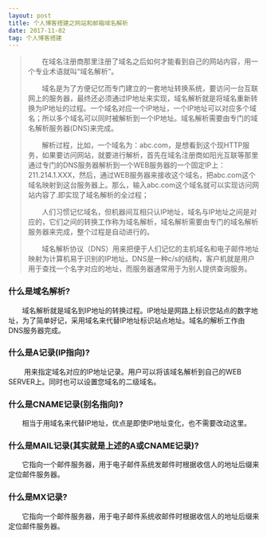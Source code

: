 ```yaml
---
layout: post
title: 个人博客搭建之网站和邮箱域名解析
date: 2017-11-02 
tag: 个人博客搭建
---
```


>&#160; &#160; &#160; &#160;在域名注册商那里注册了域名之后如何才能看到自己的网站内容，用一个专业术语就叫“域名解析”。
>
>&#160; &#160; &#160; &#160;域名是为了方便记忆而专门建立的一套地址转换系统，要访问一台互联网上的服务器，最终还必须通过IP地址来实现，域名解析就是将域名重新转换为IP地址的过程。一个域名对应一个IP地址，一个IP地址可以对应多个域名；所以多个域名可以同时被解析到一个IP地址。域名解析需要由专门的域名解析服务器(DNS)来完成。
>
>&#160; &#160; &#160; &#160;解析过程，比如，一个域名为：abc.com，是想看到这个现HTTP服务，如果要访问网站，就要进行解析，首先在域名注册商如阳光互联等那里通过专门的DNS服务器解析到一个WEB服务器的一个固定IP上：211.214.1.XXX，然后，通过WEB服务器来接收这个域名，把abc.com这个域名映射到这台服务器上。那么，输入abc.com这个域名就可以实现访问网站内容了.即实现了域名解析的全过程；
>
>&#160; &#160; &#160; &#160;人们习惯记忆域名，但机器间互相只认IP地址，域名与IP地址之间是对应的，它们之间的转换工作称为域名解析，域名解析需要由专门的域名解析服务器来完成，整个过程是自动进行的。
>
>&#160; &#160; &#160; &#160;域名解析协议（DNS）用来把便于人们记忆的主机域名和电子邮件地址映射为计算机易于识别的IP地址。DNS是一种c/s的结构，客户机就是用户用于查找一个名字对应的地址，而服务器通常用于为别人提供查询服务。

### 什么是域名解析?
&#160; &#160; &#160; &#160;域名解析就是域名到IP地址的转换过程。IP地址是网路上标识您站点的数字地址，为了简单好记，采用域名来代替IP地址标识站点地址。域名的解析工作由DNS服务器完成。

### 什么是A记录(IP指向)?
&#160; &#160; &#160; &#160; 用来指定域名对应的IP地址记录。用户可以将该域名解析到自己的WEB SERVER上。同时也可以设置您域名的二级域名。
### 什么是CNAME记录(别名指向)?
&#160; &#160; &#160; &#160;相当于用域名来代替IP地址，优点是即使IP地址变化，也不需要改动这里。
### 什么是MAIL记录(其实就是上述的A或CNAME记录)?
&#160; &#160; &#160; &#160;它指向一个邮件服务器，用于电子邮件系统发邮件时根据收信人的地址后缀来定位邮件服务器。
### 什么是MX记录?
&#160; &#160; &#160; &#160;它指向一个邮件服务器，用于电子邮件系统收邮件时根据收信人的地址后缀来定位邮件服务器。